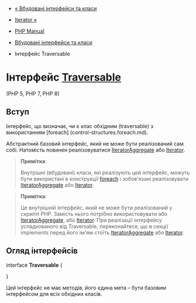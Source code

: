 - [« Вбудовані інтерфейси та класи](reserved.interfaces.md)
- [Iterator »](class.iterator.md)

- [PHP Manual](index.md)
- [Вбудовані інтерфейси та класи](reserved.interfaces.md)
- Інтерфейс Traversable

# Інтерфейс [Traversable](class.traversable.md)

(PHP 5, PHP 7, PHP 8)

## Вступ

Інтерфейс, що визначає, чи є клас обхідним (traversable) з
використанням [foreach] (control-structures.foreach.md).

Абстрактний базовий інтерфейс, який не може бути реалізований сам
собі. Натомість повинен реалізовуватися
[IteratorAggregate](class.iteratoraggregate.md) або
[Iterator](class.iterator.md).

> **Примітка**:
>
> Внутрішні (вбудовані) класи, які реалізують цей інтерфейс,
> можуть бути використані в конструкції
> [foreach](control-structures.foreach.md) і зобов'язані реалізовувати
> [IteratorAggregate](class.iteratoraggregate.md) або
> [Iterator](class.iterator.md).

> **Примітка**:
>
> Це внутрішній інтерфейс, який не може бути реалізований у скрипті
> PHP. Замість нього потрібно використовувати або
> [IteratorAggregate](class.iteratoraggregate.md), або
> [Iterator](class.iterator.md). При реалізації інтерфейсу
> успадкованого від Traversable, переконайтеся, що в секції implements перед
> його ім'ям стоїть [IteratorAggregate](class.iteratoraggregate.md) або
> [Iterator](class.iterator.md).

## Огляд інтерфейсів

interface **Traversable** {

}

Цей інтерфейс не має методів, його єдина мета – бути базовим
інтерфейсом для всіх обхідних класів.

